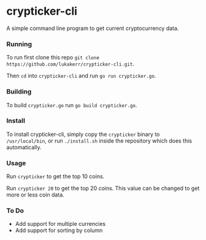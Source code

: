 # crypticker-cli

A simple command line program to get current cryptocurrency data.



### Running

To run first clone this repo `git clone https://github.com/lukakerr/crypticker-cli.git`.

Then `cd` into `crypticker-cli` and run `go run crypticker.go`.

### Building

To build `crypticker.go` run `go build crypticker.go`.

### Install

To install crypticker-cli, simply copy the `crypticker` binary to `/usr/local/bin`, or run `./install.sh` inside the repository which does this automatically.

### Usage

Run `crypticker` to get the top 10 coins.

Run `crypticker 20` to get the top 20 coins. This value can be changed to get more or less coin data.

### To Do

- Add support for multiple currencies
- Add support for sorting by column